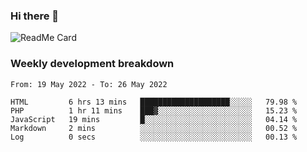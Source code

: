 ### Hi there 👋

<!--
**itzcy/itzcy** is a ✨ _special_ ✨ repository because its `README.md` (this file) appears on your GitHub profile.

Here are some ideas to get you started:

- 🔭 I’m currently working on ...
- 🌱 I’m currently learning ...
- 👯 I’m looking to collaborate on ...
- 🤔 I’m looking for help with ...
- 💬 Ask me about ...
- 📫 How to reach me: ...
- 😄 Pronouns: ...
- ⚡ Fun fact: ...
-->
![ReadMe Card](https://github-readme-stats.vercel.app/api?username=itzcy&show_icons=true&title_color=2d3198&icon_color=797cb8&text_color=24292e&bg_color=f6f8fa)

### Weekly development breakdown
<!--START_SECTION:waka-->

```text
From: 19 May 2022 - To: 26 May 2022

HTML         6 hrs 13 mins   ████████████████████░░░░░   79.98 %
PHP          1 hr 11 mins    ███▓░░░░░░░░░░░░░░░░░░░░░   15.23 %
JavaScript   19 mins         █░░░░░░░░░░░░░░░░░░░░░░░░   04.14 %
Markdown     2 mins          ░░░░░░░░░░░░░░░░░░░░░░░░░   00.52 %
Log          0 secs          ░░░░░░░░░░░░░░░░░░░░░░░░░   00.13 %
```

<!--END_SECTION:waka-->
